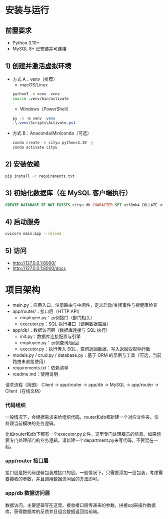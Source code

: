 
# 安装与运行

## 前置要求
- Python 3.10+
- MySQL 8+ 已安装并可连接

## 1) 创建并激活虚拟环境
- 方式 A：venv（推荐）
  - macOS/Linux
  ```bash
  python3 -m venv .venv
  source .venv/bin/activate
  ```
  - Windows（PowerShell）
  ```powershell
  py -3 -m venv .venv
  .\.venv\Scripts\Activate.ps1
  ```
- 方式 B：Anaconda/Miniconda（可选）
  ```bash
  conda create -n cityu python=3.10 -y
  conda activate cityu
  ```

## 2) 安装依赖
```bash
pip install -r requirements.txt
```

## 3) 初始化数据库（在 MySQL 客户端执行）
```sql
CREATE DATABASE IF NOT EXISTS cityu_db CHARACTER SET utf8mb4 COLLATE utf8mb4_unicode_ci;
```

## 4) 启动服务
```bash
uvicorn main:app --reload
```

## 5) 访问
- http://127.0.0.1:8000/
- http://127.0.0.1:8000/docs

# 项目架构
- main.py：应用入口，注册路由与中间件，定义启动/关闭事件与根健康检查
- app/router/：接口层（HTTP API）
  - employee.py：示例接口（部门相关）
  - executor.py：SQL 执行接口（调用数据库层）
- app/db/：数据访问层（数据库连接与 SQL 执行）
  - init.py：数据库连接配置与引擎
  - employee.py：示例查询/返回
  - executor.py：执行传入 SQL，查询返回数据，写入返回受影响行数
- models.py / crud.py / database.py：基于 ORM 的示例与工具（可选，当前路由未直接使用）
- requirements.txt：依赖清单
- readme.md：使用说明

请求流程（简图）
Client → app/router → app/db → MySQL → app/router → Client（在线文档）

### 代码组织

一般情况下，会根据需求来给组织代码，router和db都新建一个对应文件夹，仅处理当前模块的业务逻辑。

比如router和db下都有一个executor.py文件，这里专门处理雇员的信息。如果想要专门处理部门的业务逻辑，请新建一个department.py来写代码，不要混在一起。

### app/router 接口层

接口层是把代码逻辑包装成接口的层。一般情况下，只需要添加一层包装，考虑需要接收的参数，并且调用数据访问层的方法即可。

### app/db 数据访问层

数据访问。主要逻辑写在这里。接收接口层传递来的参数。拼接sql来操作数据库，获得数据库的反馈并且组合数据返回给前端。

